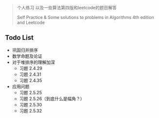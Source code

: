 > 个人练习 以及一些算法第四版和leetcode的题目解答
>
> Self Practice & Some solutions to problems in Algorithms 4th edition and Leetcode

## Todo List

* 巩固归并排序
* 数学命题及论证
* 对于堆排序的理解加深
    * 习题 2.4.29
    * 习题 2.4.31
    * 习题 2.4.35
* 应用问题
    * 习题 2.5.25
    * 习题 2.5.26（到底什么是幅角？）
    * 习题 2.5.30
    * 习题 2.5.32


